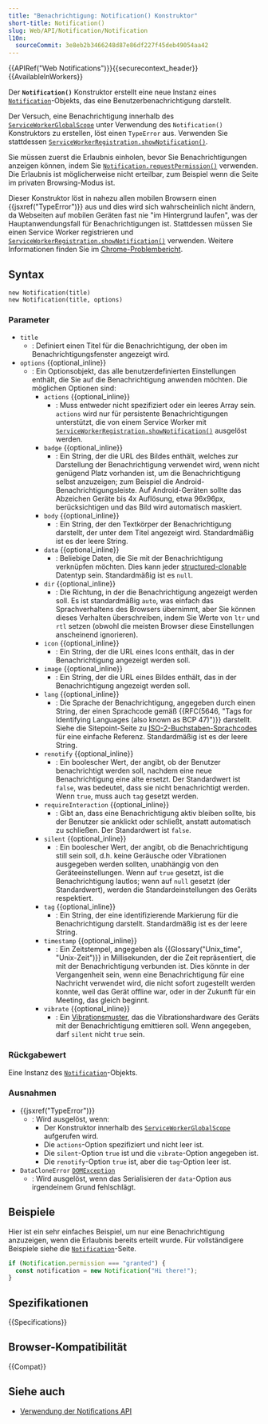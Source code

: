 ```yaml
---
title: "Benachrichtigung: Notification() Konstruktor"
short-title: Notification()
slug: Web/API/Notification/Notification
l10n:
  sourceCommit: 3e8eb2b3466248d87e86df227f45deb49054aa42
---
```


{{APIRef("Web Notifications")}}{{securecontext_header}} {{AvailableInWorkers}}

Der **`Notification()`** Konstruktor erstellt eine neue Instanz eines [`Notification`](/de/docs/Web/API/Notification)-Objekts, das eine Benutzerbenachrichtigung darstellt.

Der Versuch, eine Benachrichtigung innerhalb des [`ServiceWorkerGlobalScope`](/de/docs/Web/API/ServiceWorkerGlobalScope) unter Verwendung des `Notification()` Konstruktors zu erstellen, löst einen `TypeError` aus. Verwenden Sie stattdessen [`ServiceWorkerRegistration.showNotification()`](/de/docs/Web/API/ServiceWorkerRegistration/showNotification).

Sie müssen zuerst die Erlaubnis einholen, bevor Sie Benachrichtigungen anzeigen können, indem Sie [`Notification.requestPermission()`](/de/docs/Web/API/Notification/requestPermission_static) verwenden. Die Erlaubnis ist möglicherweise nicht erteilbar, zum Beispiel wenn die Seite im privaten Browsing-Modus ist.

Dieser Konstruktor löst in nahezu allen mobilen Browsern einen {{jsxref("TypeError")}} aus und dies wird sich wahrscheinlich nicht ändern, da Webseiten auf mobilen Geräten fast nie "im Hintergrund laufen", was der Hauptanwendungsfall für Benachrichtigungen ist. Stattdessen müssen Sie einen Service Worker registrieren und [`ServiceWorkerRegistration.showNotification()`](/de/docs/Web/API/ServiceWorkerRegistration/showNotification) verwenden. Weitere Informationen finden Sie im [Chrome-Problembericht](https://crbug.com/481856).

## Syntax

```js-nolint
new Notification(title)
new Notification(title, options)
```

### Parameter

- `title`
  - : Definiert einen Titel für die Benachrichtigung, der oben im Benachrichtigungsfenster angezeigt wird.
- `options` {{optional_inline}}
  - : Ein Optionsobjekt, das alle benutzerdefinierten Einstellungen enthält, die Sie auf die Benachrichtigung anwenden möchten. Die möglichen Optionen sind:
    - `actions` {{optional_inline}}
      - : Muss entweder nicht spezifiziert oder ein leeres Array sein. `actions` wird nur für persistente Benachrichtigungen unterstützt, die von einem Service Worker mit [`ServiceWorkerRegistration.showNotification()`](/de/docs/Web/API/ServiceWorkerRegistration/showNotification) ausgelöst werden.
    - `badge` {{optional_inline}}
      - : Ein String, der die URL des Bildes enthält, welches zur Darstellung der Benachrichtigung verwendet wird, wenn nicht genügend Platz vorhanden ist, um die Benachrichtigung selbst anzuzeigen; zum Beispiel die Android-Benachrichtigungsleiste. Auf Android-Geräten sollte das Abzeichen Geräte bis 4x Auflösung, etwa 96x96px, berücksichtigen und das Bild wird automatisch maskiert.
    - `body` {{optional_inline}}
      - : Ein String, der den Textkörper der Benachrichtigung darstellt, der unter dem Titel angezeigt wird. Standardmäßig ist es der leere String.
    - `data` {{optional_inline}}
      - : Beliebige Daten, die Sie mit der Benachrichtigung verknüpfen möchten. Dies kann jeder [structured-clonable](/de/docs/Web/API/Web_Workers_API/Structured_clone_algorithm#supported_types) Datentyp sein. Standardmäßig ist es `null`.
    - `dir` {{optional_inline}}
      - : Die Richtung, in der die Benachrichtigung angezeigt werden soll. Es ist standardmäßig `auto`, was einfach das Sprachverhaltens des Browsers übernimmt, aber Sie können dieses Verhalten überschreiben, indem Sie Werte von `ltr` und `rtl` setzen (obwohl die meisten Browser diese Einstellungen anscheinend ignorieren).
    - `icon` {{optional_inline}}
      - : Ein String, der die URL eines Icons enthält, das in der Benachrichtigung angezeigt werden soll.
    - `image` {{optional_inline}}
      - : Ein String, der die URL eines Bildes enthält, das in der Benachrichtigung angezeigt werden soll.
    - `lang` {{optional_inline}}
      - : Die Sprache der Benachrichtigung, angegeben durch einen String, der einen Sprachcode gemäß {{RFC(5646, "Tags for Identifying Languages (also known as BCP 47)")}} darstellt. Siehe die Sitepoint-Seite zu [ISO-2-Buchstaben-Sprachcodes](https://www.sitepoint.com/iso-2-letter-language-codes/) für eine einfache Referenz. Standardmäßig ist es der leere String.
    - `renotify` {{optional_inline}}
      - : Ein boolescher Wert, der angibt, ob der Benutzer benachrichtigt werden soll, nachdem eine neue Benachrichtigung eine alte ersetzt. Der Standardwert ist `false`, was bedeutet, dass sie nicht benachrichtigt werden. Wenn `true`, muss auch `tag` gesetzt werden.
    - `requireInteraction` {{optional_inline}}
      - : Gibt an, dass eine Benachrichtigung aktiv bleiben sollte, bis der Benutzer sie anklickt oder schließt, anstatt automatisch zu schließen. Der Standardwert ist `false`.
    - `silent` {{optional_inline}}
      - : Ein boolescher Wert, der angibt, ob die Benachrichtigung still sein soll, d.h. keine Geräusche oder Vibrationen ausgegeben werden sollten, unabhängig von den Geräteeinstellungen. Wenn auf `true` gesetzt, ist die Benachrichtigung lautlos; wenn auf `null` gesetzt (der Standardwert), werden die Standardeinstellungen des Geräts respektiert.
    - `tag` {{optional_inline}}
      - : Ein String, der eine identifizierende Markierung für die Benachrichtigung darstellt. Standardmäßig ist es der leere String.
    - `timestamp` {{optional_inline}}
      - : Ein Zeitstempel, angegeben als {{Glossary("Unix_time", "Unix-Zeit")}} in Millisekunden, der die Zeit repräsentiert, die mit der Benachrichtigung verbunden ist. Dies könnte in der Vergangenheit sein, wenn eine Benachrichtigung für eine Nachricht verwendet wird, die nicht sofort zugestellt werden konnte, weil das Gerät offline war, oder in der Zukunft für ein Meeting, das gleich beginnt.
    - `vibrate` {{optional_inline}}
      - : Ein [Vibrationsmuster](/de/docs/Web/API/Vibration_API#vibration_patterns), das die Vibrationshardware des Geräts mit der Benachrichtigung emittieren soll. Wenn angegeben, darf `silent` nicht `true` sein.

### Rückgabewert

Eine Instanz des [`Notification`](/de/docs/Web/API/Notification)-Objekts.

### Ausnahmen

- {{jsxref("TypeError")}}
  - : Wird ausgelöst, wenn:
    - Der Konstruktor innerhalb des [`ServiceWorkerGlobalScope`](/de/docs/Web/API/ServiceWorkerGlobalScope) aufgerufen wird.
    - Die `actions`-Option spezifiziert und nicht leer ist.
    - Die `silent`-Option `true` ist und die `vibrate`-Option angegeben ist.
    - Die `renotify`-Option `true` ist, aber die `tag`-Option leer ist.
- `DataCloneError` [`DOMException`](/de/docs/Web/API/DOMException)
  - : Wird ausgelöst, wenn das Serialisieren der `data`-Option aus irgendeinem Grund fehlschlägt.

## Beispiele

Hier ist ein sehr einfaches Beispiel, um nur eine Benachrichtigung anzuzeigen, wenn die Erlaubnis bereits erteilt wurde. Für vollständigere Beispiele siehe die [`Notification`](/de/docs/Web/API/Notification)-Seite.

```js
if (Notification.permission === "granted") {
  const notification = new Notification("Hi there!");
}
```

## Spezifikationen

{{Specifications}}

## Browser-Kompatibilität

{{Compat}}

## Siehe auch

- [Verwendung der Notifications API](/de/docs/Web/API/Notifications_API/Using_the_Notifications_API)
